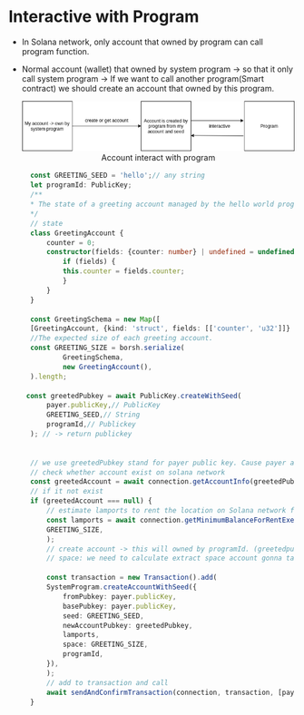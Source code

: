 
# Interactive with Program
+ In Solana network, only account that owned by program can call program function. 
+ Normal account (wallet) that owned by system program $\to$ so that it only call system program $\to$ If we want to call another program(Smart contract) we should create an account that owned by this program. 
  <div style = "text-align:center">
  <img src="/Media/solana_program.drawio.png">
  <figcaption> Account interact with program</figcaption> 
  </div>

  ```ts 
    const GREETING_SEED = 'hello';// any string
    let programId: PublicKey;
    /**
    * The state of a greeting account managed by the hello world program
    */
    // state 
    class GreetingAccount {
        counter = 0;
        constructor(fields: {counter: number} | undefined = undefined) {
            if (fields) {
            this.counter = fields.counter;
            }
        }
    }

    const GreetingSchema = new Map([
    [GreetingAccount, {kind: 'struct', fields: [['counter', 'u32']]} ]]);
    //The expected size of each greeting account.
    const GREETING_SIZE = borsh.serialize(
            GreetingSchema,
            new GreetingAccount(),
    ).length;

   const greetedPubkey = await PublicKey.createWithSeed(
        payer.publicKey,// PublicKey
        GREETING_SEED,// String
        programId,// Publickey
    ); // -> return publickey


    // we use greetedPubkey stand for payer public key. Cause payer account is owned by system program -> its can't call this program. 
    // check whether account exist on solana network
    const greetedAccount = await connection.getAccountInfo(greetedPubkey);
    // if it not exist
    if (greetedAccount === null) {
        // estimate lamports to rent the location on Solana network for account
        const lamports = await connection.getMinimumBalanceForRentExemption(
        GREETING_SIZE,
        );
        // create account -> this will owned by programId. (greetedpubkey.owner = programId)
        // space: we need to calculate extract space account gonna take.

        const transaction = new Transaction().add(
        SystemProgram.createAccountWithSeed({
            fromPubkey: payer.publicKey,
            basePubkey: payer.publicKey,
            seed: GREETING_SEED,
            newAccountPubkey: greetedPubkey,
            lamports,
            space: GREETING_SIZE,
            programId,
        }),
        );
        // add to transaction and call 
        await sendAndConfirmTransaction(connection, transaction, [payer]);
    }

  ```
